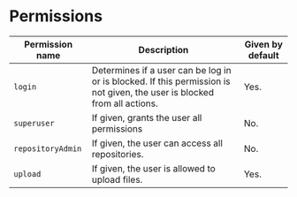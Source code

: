 # Permissions

| Permission name   | Description                                                                                                              | Given by default |
| ----------------- | ------------------------------------------------------------------------------------------------------------------------ | ---------------- |
| `login`           | Determines if a user can be log in or is blocked. If this permission is not given, the user is blocked from all actions. | Yes.             |
| `superuser`       | If given, grants the user all permissions                                                                                | No.              |
| `repositoryAdmin` | If given, the user can access all repositories.                                                                          | No.              |
| `upload`          | If given, the user is allowed to upload files.                                                                           | Yes.             |
